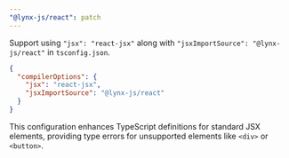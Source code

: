 ```yaml
---
"@lynx-js/react": patch
---
```


Support using `"jsx": "react-jsx"` along with `"jsxImportSource": "@lynx-js/react"` in `tsconfig.json`.

```json
{
  "compilerOptions": {
    "jsx": "react-jsx",
    "jsxImportSource": "@lynx-js/react"
  }
}
```

This configuration enhances TypeScript definitions for standard JSX elements,
providing type errors for unsupported elements like `<div>` or `<button>`.
